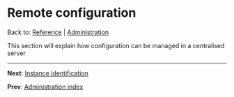 # Remote configuration
Back to: [Reference](README.md) | [Administration](adm-index.md)

This section will explain how configuration can be managed in a centralised server

---
**Next**: [Instance identification](adm-index.md)

**Prev**: [Administration index](adm-index.md)